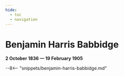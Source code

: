 ```yaml
---
hide:
  - toc
  - navigation 
---
```


# Benjamin Harris Babbidge

**2 October 1836 — 19 February 1905**

--8<-- "snippets/benjamin-harris-babbidge.md"
